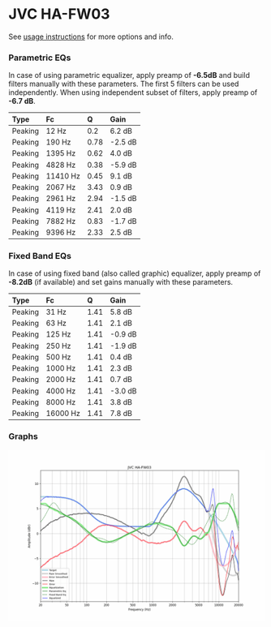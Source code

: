 # JVC HA-FW03
See [usage instructions](https://github.com/jaakkopasanen/AutoEq#usage) for more options and info.

### Parametric EQs
In case of using parametric equalizer, apply preamp of **-6.5dB** and build filters manually
with these parameters. The first 5 filters can be used independently.
When using independent subset of filters, apply preamp of **-6.7 dB**.

| Type    | Fc       |    Q | Gain    |
|:--------|:---------|:-----|:--------|
| Peaking | 12 Hz    | 0.2  | 6.2 dB  |
| Peaking | 190 Hz   | 0.78 | -2.5 dB |
| Peaking | 1395 Hz  | 0.62 | 4.0 dB  |
| Peaking | 4828 Hz  | 0.38 | -5.9 dB |
| Peaking | 11410 Hz | 0.45 | 9.1 dB  |
| Peaking | 2067 Hz  | 3.43 | 0.9 dB  |
| Peaking | 2961 Hz  | 2.94 | -1.5 dB |
| Peaking | 4119 Hz  | 2.41 | 2.0 dB  |
| Peaking | 7882 Hz  | 0.83 | -1.7 dB |
| Peaking | 9396 Hz  | 2.33 | 2.5 dB  |

### Fixed Band EQs
In case of using fixed band (also called graphic) equalizer, apply preamp of **-8.2dB**
(if available) and set gains manually with these parameters.

| Type    | Fc       |    Q | Gain    |
|:--------|:---------|:-----|:--------|
| Peaking | 31 Hz    | 1.41 | 5.8 dB  |
| Peaking | 63 Hz    | 1.41 | 2.1 dB  |
| Peaking | 125 Hz   | 1.41 | -0.9 dB |
| Peaking | 250 Hz   | 1.41 | -1.9 dB |
| Peaking | 500 Hz   | 1.41 | 0.4 dB  |
| Peaking | 1000 Hz  | 1.41 | 2.3 dB  |
| Peaking | 2000 Hz  | 1.41 | 0.7 dB  |
| Peaking | 4000 Hz  | 1.41 | -3.0 dB |
| Peaking | 8000 Hz  | 1.41 | 3.8 dB  |
| Peaking | 16000 Hz | 1.41 | 7.8 dB  |

### Graphs
![](./JVC%20HA-FW03.png)